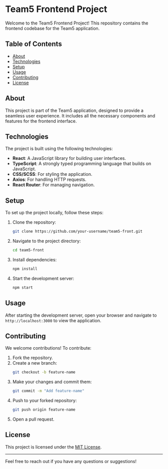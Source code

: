# Team5 Frontend Project

Welcome to the Team5 Frontend Project! This repository contains the frontend codebase for the Team5 application.

## Table of Contents

- [About](#about)
- [Technologies](#technologies)
- [Setup](#setup)
- [Usage](#usage)
- [Contributing](#contributing)
- [License](#license)

## About

This project is part of the Team5 application, designed to provide a seamless user experience. It includes all the necessary components and features for the frontend interface.

## Technologies

The project is built using the following technologies:

- **React**: A JavaScript library for building user interfaces.
- **TypeScript**: A strongly typed programming language that builds on JavaScript.
- **CSS/SCSS**: For styling the application.
- **Axios**: For handling HTTP requests.
- **React Router**: For managing navigation.

## Setup

To set up the project locally, follow these steps:

1. Clone the repository:
   ```bash
   git clone https://github.com/your-username/team5-front.git
   ```
2. Navigate to the project directory:
   ```bash
   cd team5-front
   ```
3. Install dependencies:
   ```bash
   npm install
   ```
4. Start the development server:
   ```bash
   npm start
   ```

## Usage

After starting the development server, open your browser and navigate to `http://localhost:3000` to view the application.

## Contributing

We welcome contributions! To contribute:

1. Fork the repository.
2. Create a new branch:
   ```bash
   git checkout -b feature-name
   ```
3. Make your changes and commit them:
   ```bash
   git commit -m "Add feature-name"
   ```
4. Push to your forked repository:
   ```bash
   git push origin feature-name
   ```
5. Open a pull request.

## License

This project is licensed under the [MIT License](LICENSE).

---

Feel free to reach out if you have any questions or suggestions!
